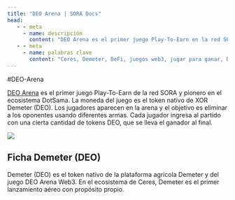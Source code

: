 ```yaml
---
title: "DEO Arena | SORA Docs"
head:
   - - meta
     - name: descripción
       content: "DEO Arena es el primer juego Play-To-Earn en la red SORA y uno de los primeros en el ecosistema DotSama".
   - - meta
     - name: palabras clave
       content: "Ceres, Demeter, DeFi, juegos web3, jugar para ganar, DEO Arena, Polkaswap, red SORA"
---
```


#DEO-Arena

[DEO Arena](https://deoarena.io/) es el primer juego Play-To-Earn de la red SORA y pionero en el ecosistema DotSama.
La moneda del juego es el token nativo de XOR Demeter (DEO).
Los jugadores aparecen en la arena y el objetivo es eliminar a los oponentes usando diferentes armas.
Cada jugador ingresa al partido con una cierta cantidad de tokens DEO, que se lleva el ganador al final.

![](../.gitbook/assets/deo-arena.png)

## Ficha Demeter (DEO)

Demeter (DEO) es el token nativo de la plataforma agrícola Demeter y del juego DEO Arena Web3. En el ecosistema de Ceres, Demeter es el primer lanzamiento aéreo con propósito propio.